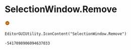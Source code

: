 # SelectionWindow.Remove
![](/img/SelectionWindow.Remove.png)

``` CSharp
EditorGUIUtility.IconContent("SelectionWindow.Remove")
```
```
-5417098906094637033
```
